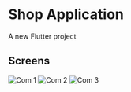 # Shop Application 

A new Flutter project 

## Screens 

![Com 1](https://user-images.githubusercontent.com/64389727/152656555-a9066115-3c7c-43f8-ae48-45931434194a.png)
![Com 2](https://user-images.githubusercontent.com/64389727/152656619-8896d2be-f38f-4a87-9875-a799497cc1a9.png)
![Com 3](https://user-images.githubusercontent.com/64389727/152656646-0c601416-05f2-44a4-b1e4-026aa86865ba.png)
